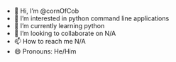 - 👋 Hi, I’m @cornOfCob
- 👀 I’m interested in python command line applications
- 🌱 I’m currently learning python
- 💞️ I’m looking to collaborate on N/A
- 📫 How to reach me N/A
- 😄 Pronouns: He/Him

<!---
arcoPhobia/arcoPhobia is a ✨ special ✨ repository because its `README.md` (this file) appears on your GitHub profile.
You can click the Preview link to take a look at your changes.
--->

